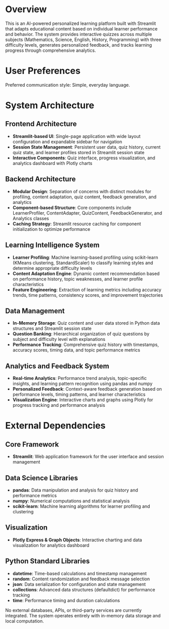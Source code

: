 # Overview

This is an AI-powered personalized learning platform built with Streamlit that adapts educational content based on individual learner performance and behavior. The system provides interactive quizzes across multiple subjects (Mathematics, Science, English, History, Programming) with three difficulty levels, generates personalized feedback, and tracks learning progress through comprehensive analytics.

# User Preferences

Preferred communication style: Simple, everyday language.

# System Architecture

## Frontend Architecture
- **Streamlit-based UI**: Single-page application with wide layout configuration and expandable sidebar for navigation
- **Session State Management**: Persistent user data, quiz history, current quiz state, and learner profiles stored in Streamlit session state
- **Interactive Components**: Quiz interface, progress visualization, and analytics dashboard with Plotly charts

## Backend Architecture
- **Modular Design**: Separation of concerns with distinct modules for profiling, content adaptation, quiz content, feedback generation, and analytics
- **Component-based Structure**: Core components include LearnerProfiler, ContentAdapter, QuizContent, FeedbackGenerator, and Analytics classes
- **Caching Strategy**: Streamlit resource caching for component initialization to optimize performance

## Learning Intelligence System
- **Learner Profiling**: Machine learning-based profiling using scikit-learn (KMeans clustering, StandardScaler) to classify learning styles and determine appropriate difficulty levels
- **Content Adaptation Engine**: Dynamic content recommendation based on performance history, topic weaknesses, and learner profile characteristics
- **Feature Engineering**: Extraction of learning metrics including accuracy trends, time patterns, consistency scores, and improvement trajectories

## Data Management
- **In-Memory Storage**: Quiz content and user data stored in Python data structures and Streamlit session state
- **Question Banking**: Hierarchical organization of quiz questions by subject and difficulty level with explanations
- **Performance Tracking**: Comprehensive quiz history with timestamps, accuracy scores, timing data, and topic performance metrics

## Analytics and Feedback System
- **Real-time Analytics**: Performance trend analysis, topic-specific insights, and learning pattern recognition using pandas and numpy
- **Personalized Feedback**: Context-aware feedback generation based on performance levels, timing patterns, and learner characteristics
- **Visualization Engine**: Interactive charts and graphs using Plotly for progress tracking and performance analysis

# External Dependencies

## Core Framework
- **Streamlit**: Web application framework for the user interface and session management

## Data Science Libraries
- **pandas**: Data manipulation and analysis for quiz history and performance metrics
- **numpy**: Numerical computations and statistical analysis
- **scikit-learn**: Machine learning algorithms for learner profiling and clustering

## Visualization
- **Plotly Express & Graph Objects**: Interactive charting and data visualization for analytics dashboard

## Python Standard Libraries
- **datetime**: Time-based calculations and timestamp management
- **random**: Content randomization and feedback message selection
- **json**: Data serialization for configuration and state management
- **collections**: Advanced data structures (defaultdict) for performance tracking
- **time**: Performance timing and duration calculations

No external databases, APIs, or third-party services are currently integrated. The system operates entirely with in-memory data storage and local computation.